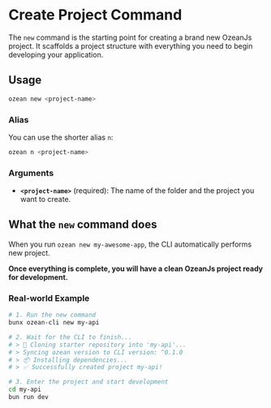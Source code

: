 # Create Project Command

The `new` command is the starting point for creating a brand new OzeanJs project. It scaffolds a project structure with everything you need to begin developing your application.

## Usage

```bash
ozean new <project-name>
```

### Alias

You can use the shorter alias `n`:

```bash
ozean n <project-name>
```

### Arguments

- **`<project-name>`** (required): The name of the folder and the project you want to create.

## What the `new` command does

When you run `ozean new my-awesome-app`, the CLI automatically performs new project.

**Once everything is complete, you will have a clean OzeanJs project ready for development.**

### Real-world Example

```bash
# 1. Run the new command
bunx ozean-cli new my-api

# 2. Wait for the CLI to finish...
# > 🌊 Cloning starter repository into 'my-api'...
# > Syncing ozean version to CLI version: ^0.1.0
# > 📦 Installing dependencies...
# > ✅ Successfully created project my-api!

# 3. Enter the project and start development
cd my-api
bun run dev
```

